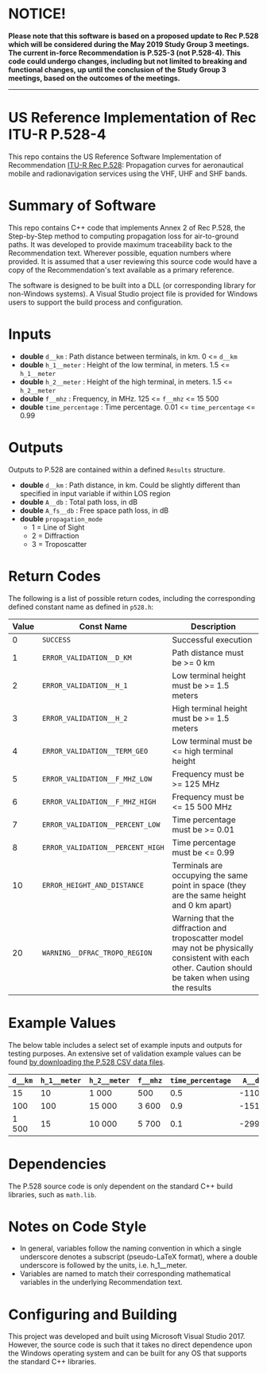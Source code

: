 # NOTICE!
**Please note that this software is based on a proposed update to Rec P.528 which will be considered during the May 2019 Study Group 3 meetings.  The current in-force Recommendation is P.525-3 (not P.528-4).  This code could undergo changes, including but not limited to breaking and functional changes, up until the conclusion of the Study Group 3 meetings, based on the outcomes of the meetings.**

---

# US Reference Implementation of Rec ITU-R P.528-4 #

This repo contains the US Reference Software Implementation of Recommendation [ITU-R Rec P.528](http://www.itu.int/rec/R-REC-P.528/en): Propagation curves for aeronautical mobile and radionavigation services using the VHF, UHF and SHF bands.

# Summary of Software #

This repo contains C++ code that implements Annex 2 of Rec P.528, the Step-by-Step method to computing propagation loss for air-to-ground paths.  It was developed to provide maximum traceability back to the Recommendation text.  Wherever possible, equation numbers where provided.  It is assumed that a user reviewing this source code would have a copy of the Recommendation's text available as a primary reference.

The software is designed to be built into a DLL (or corresponding library for non-Windows systems).  A Visual Studio project file is provided for Windows users to support the build process and configuration.

# Inputs #

 * __double__ `d__km` : Path distance between terminals, in km.  0 <= `d__km`
 * __double__ `h_1__meter` : Height of the low terminal, in meters. 1.5 <= `h_1__meter`
 * __double__ `h_2__meter` : Height of the high terminal, in meters.  1.5 <= `h_2__meter`
 * __double__ `f__mhz` : Frequency, in MHz.  125 <= `f__mhz` <= 15 500
 * __double__ `time_percentage` : Time percentage.  0.01 <= `time_percentage` <= 0.99
 
# Outputs #

Outputs to P.528 are contained within a defined `Results` structure.

 * __double__ `d__km` : Path distance, in km.  Could be slightly different than specified in input variable if within LOS region
 * __double__ `A__db` : Total path loss, in dB
 * __double__ `A_fs__db` : Free space path loss, in dB
 * __double__ `propagation_mode`
   * 1 = Line of Sight
   * 2 = Diffraction
   * 3 = Troposcatter

# Return Codes #

The following is a list of possible return codes, including the corresponding defined constant name as defined in `p528.h`:

| Value | Const Name                       | Description  |
| ------|----------------------------------|-------------|
|     0 | `SUCCESS`                        | Successful execution |
|     1 | `ERROR_VALIDATION__D_KM`         | Path distance must be >= 0 km |
|     2 | `ERROR_VALIDATION__H_1`          | Low terminal height must be >= 1.5 meters |
|     3 | `ERROR_VALIDATION__H_2`          | High terminal height must be >= 1.5 meters |
|     4 | `ERROR_VALIDATION__TERM_GEO`     | Low terminal must be <= high terminal height |
|     5 | `ERROR_VALIDATION__F_MHZ_LOW`    | Frequency must be >= 125 MHz |
|     6 | `ERROR_VALIDATION__F_MHZ_HIGH`   | Frequency must be <= 15 500 MHz |
|     7 | `ERROR_VALIDATION__PERCENT_LOW`  | Time percentage must be >= 0.01 |
|     8 | `ERROR_VALIDATION__PERCENT_HIGH` | Time percentage must be <= 0.99 |
|    10 | `ERROR_HEIGHT_AND_DISTANCE`      | Terminals are occupying the same point in space (they are the same height and 0 km apart) |
|    20	| `WARNING__DFRAC_TROPO_REGION`    |	Warning that the diffraction and troposcatter model may not be physically consistent with each other. Caution should be taken when using the results |

# Example Values

The below table includes a select set of example inputs and outputs for testing purposes.  An extensive set of validation example values can be found [by downloading the P.528 CSV data files](https://www.itu.int/rec/R-REC-P.528/en).

| `d__km` | `h_1__meter` | `h_2__meter` | `f__mhz` | `time_percentage` | `A__db` |
| --------|--------------|--------------|----------|-------------------|---------|
|      15 |           10 |        1 000 |      500 |               0.5 |  -110.0 |
|     100 |          100 |       15 000 |    3 600 |               0.9 |  -151.2 |
|   1 500 |           15 |       10 000 |    5 700 |               0.1 |  -299.5 |

# Dependencies #

The P.528 source code is only dependent on the standard C++ build libraries, such as `math.lib`.

# Notes on Code Style #

 * In general, variables follow the naming convention in which a single underscore denotes a subscript (pseudo-LaTeX format), where a double underscore is followed by the units, i.e. h_1__meter.
 * Variables are named to match their corresponding mathematical variables in the underlying Recommendation text.

# Configuring and Building #

This project was developed and built using Microsoft Visual Studio 2017.  However, the source code is such that it takes no direct dependence upon the Windows operating system and can be built for any OS that supports the standard C++ libraries.
